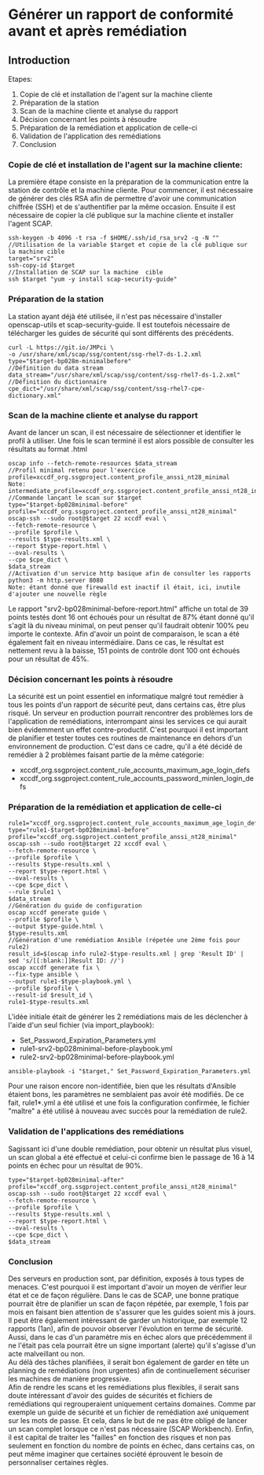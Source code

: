 Générer un rapport de conformité avant et après remédiation
===
Introduction
---
Etapes:
1. Copie de clé et installation de l'agent sur la machine cliente
2. Préparation de la station
3. Scan de la machine cliente et analyse du rapport
4. Décision concernant les points à résoudre
5. Préparation de la remédiation et application de celle-ci
6. Validation de l'application des remédiations
7. Conclusion

###  Copie de clé et installation de l'agent sur la machine cliente:
La première étape consiste en la préparation de la communication entre la station de contrôle et la machine cliente. Pour commencer, il est nécessaire de générer des clés RSA afin de permettre d'avoir une communication chiffrée (SSH) et de s'authentifier par la même occasion. Ensuite il est nécessaire de copier la clé publique sur la machine cliente et installer l'agent SCAP.  

```//Génération d'une paire de clés  
ssh-keygen -b 4096 -t rsa -f $HOME/.ssh/id_rsa_srv2 -q -N ""  
//Utilisation de la variable $target et copie de la clé publique sur la machine cible  
target="srv2"  
ssh-copy-id $target  
//Installation de SCAP sur la machine  cible  
ssh $target "yum -y install scap-security-guide"
```
### Préparation de la station
La station ayant déjà été utilisée, il n'est pas nécessaire d'installer openscap-utils et scap-security-guide. Il est toutefois nécessaire de télécharger les guides de sécurité qui sont différents des précédents.

```//Accès aux guides et copie locale  
curl -L https://git.io/JMPci \  
-o /usr/share/xml/scap/ssg/content/ssg-rhel7-ds-1.2.xml  
type="$target-bp028m-minimalbefore"  
//Définition du data stream  
data_stream="/usr/share/xml/scap/ssg/content/ssg-rhel7-ds-1.2.xml"  
//Définition du dictionnaire  
cpe_dict="/usr/share/xml/scap/ssg/content/ssg-rhel7-cpe-dictionary.xml"  
```
### Scan de la machine cliente et analyse du rapport
Avant de lancer un scan, il est nécessaire de sélectionner et identifier le profil à utiliser. Une fois le scan terminé il est alors possible de consulter les résultats au format .html

```//Affichage des différents profils disponibles  
oscap info --fetch-remote-resources $data_stream  
//Profil minimal retenu pour l'exercice  
profile=xccdf_org.ssgproject.content_profile_anssi_nt28_minimal  
Note: intermediate_profile=xccdf_org.ssgproject.content_profile_anssi_nt28_intermediary  
//Commande lançant le scan sur $target  
type="$target-bp028minimal-before"  
profile="xccdf_org.ssgproject.content_profile_anssi_nt28_minimal"  
oscap-ssh --sudo root@$target 22 xccdf eval \  
--fetch-remote-resource \  
--profile $profile \  
--results $type-results.xml \  
--report $type-report.html \  
--oval-results \  
--cpe $cpe_dict \  
$data_stream  
//Activation d'un service http basique afin de consulter les rapports  
python3 -m http.server 8080  
Note: étant donné que firewalld est inactif il était, ici, inutile d'ajouter une nouvelle règle
```
Le rapport "srv2-bp028minimal-before-report.html" affiche un total de 39 points testés dont 16 ont échoués pour un résultat de 87% étant donné qu'il s'agit là du niveau minimal, on peut penser qu'il faudrait obtenir 100% peu importe le contexte. Afin d'avoir un point de comparaison, le scan a été également fait en niveau intermédiaire. Dans ce cas, le résultat est nettement revu à la baisse, 151 points de contrôle dont 100 ont échoués pour un résultat de 45%.

### Décision concernant les points à résoudre
La sécurité est un point essentiel en informatique malgré tout remédier à tous les points d'un rapport de sécurité peut, dans certains cas, être plus risqué.
Un serveur en production pourrait rencontrer des problèmes lors de l'application de remédiations, interrompant ainsi les services ce qui aurait bien évidemment un effet contre-productif. C'est pourquoi il est important de planifier et tester toutes ces routines de maintenance en dehors d'un environnement de production.
C'est dans ce cadre, qu'il a été décidé de remédier à 2 problèmes faisant partie de la même catégorie:
- xccdf_org.ssgproject.content_rule_accounts_maximum_age_login_defs
- xccdf_org.ssgproject.content_rule_accounts_password_minlen_login_defs

### Préparation de la remédiation et application de celle-ci
```//Scan d'une règle (répetée une 2ème fois pour rule2)  
rule1="xccdf_org.ssgproject.content_rule_accounts_maximum_age_login_defs"  
type="rule1-$target-bp028minimal-before"  
profile="xccdf_org.ssgproject.content_profile_anssi_nt28_minimal"  
oscap-ssh --sudo root@$target 22 xccdf eval \  
--fetch-remote-resource \  
--profile $profile \  
--results $type-results.xml \  
--report $type-report.html \  
--oval-results \  
--cpe $cpe_dict \  
--rule $rule1 \  
$data_stream  
//Génération du guide de configuration  
oscap xccdf generate guide \  
--profile $profile \  
--output $type-guide.html \  
$type-results.xml  
//Génération d'une remédiation Ansible (répetée une 2ème fois pour rule2)  
result_id=$(oscap info rule2-$type-results.xml | grep 'Result ID' | sed 's/[[:blank:]]Result ID: //')  
oscap xccdf generate fix \  
--fix-type ansible \  
--output rule1-$type-playbook.yml \  
--profile $profile \  
--result-id $result_id \  
rule1-$type-results.xml  
```
L'idée initiale était de générer les 2 remédiations mais de les déclencher à l'aide d'un seul fichier (via import_playbook):
- Set_Password_Expiration_Parameters.yml
- rule1-srv2-bp028minimal-before-playbook.yml
- rule2-srv2-bp028minimal-before-playbook.yml

```ansible-playbook -i "$target," Set_Password_Expiration_Parameters.yml```  

Pour une raison encore non-identifiée, bien que les résultats d'Ansible étaient bons, les paramètres ne semblaient pas avoir été modifiés. De ce fait, rule1*.yml a été utilisé et une fois la configuration confirmée, le fichier "maître" a été utilisé à nouveau avec succès pour la remédiation de rule2.

### Validation de l'applications des remédiations
Sagissant ici d'une double remédiation, pour obtenir un résultat plus visuel, un scan global a été effectué et celui-ci confirme bien le passage de 16 à 14 points en échec pour un résultat de 90%.

```//Validation  
type="$target-bp028minimal-after"  
profile="xccdf_org.ssgproject.content_profile_anssi_nt28_minimal"  
oscap-ssh --sudo root@$target 22 xccdf eval \  
--fetch-remote-resource \  
--profile $profile \  
--results $type-results.xml \  
--report $type-report.html \  
--oval-results \  
--cpe $cpe_dict \  
$data_stream  
```
### Conclusion
Des serveurs en production sont, par définition, exposés à tous types de menaces. C'est pourquoi il est important d'avoir un moyen de vérifier leur état et ce de façon régulière. Dans le cas de SCAP, une bonne pratique pourrait être de planifier un scan de façon répétée, par exemple, 1 fois par mois en faisant bien attention de s'assurer que les guides soient mis à jours. Il peut être également intéressant de garder un historique, par exemple 12 rapports (1an), afin de pouvoir observer l'évolution en terme de sécurité. Aussi, dans le cas d'un paramètre mis en échec alors que précédemment il ne l'était pas cela pourrait être un signe important (alerte) qu'il s'agisse d'un acte malveillant ou non.  
Au délà des tâches planifiées, il serait bon également de garder en tête un planning de remédiations (non urgentes) afin de continuellement sécuriser les machines de manière progressive.  
Afin de rendre les scans et les remédiations plus flexibles, il serait sans doute intéressant d'avoir des guides de sécurités et fichiers de remédiations qui regrouperaient uniquement certains domaines. Comme par exemple un guide de sécurité et un fichier de remédiation axé uniquement sur les mots de passe. Et cela, dans le but de ne pas être obligé de lancer un scan complet lorsque ce n'est pas nécessaire (SCAP Workbench).
Enfin, il est capital de traiter les "failles" en fonction des risques et non pas seulement en fonction du nombre de points en échec, dans certains cas, on peut même imaginer que certaines société éprouvent le besoin de personnaliser certaines règles.
